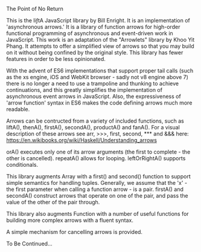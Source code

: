 The Point of No Return

This is the liƒtA JavaScript library by Bill Enright. It is an implementation of
'asynchronous arrows.' It is a library of function arrows for
high-order functional programming of asynchronous and event-driven work
in JavaScript. This work is an adaptation of the "Arrowlets" library by
Khoo Yit Phang. It attempts to offer a simplified view of arrows so that
you may build on it without being confined by the original style. This
library has fewer features in order to be less opinionated.

With the advent of ES6 implementations that support proper tail calls
(such as the xs engine, iOS and WebKit browser - sadly not v8 engine above 7)
there is no longer a need to use a
trampoline and thunking to achieve continuations, and this greatly
simplifies the implementation of asynchronous event arrows in
JavaScript. Also, the expressiveness of 'arrow function' syntax in ES6
makes the code defining arrows much more readable.

Arrows can be contructed from a variety of included functions, such as
liftA(), thenA(), firstA(), secondA(), productA()
and fanA(). For a visual description of these arrows see arr, >>>,
first, second, *** and &&& here:
https://en.wikibooks.org/wiki/Haskell/Understanding_arrows

orA() executes only one of its arrow arguments (the first to complete - the
other is cancelled). repeatA() allows for looping. leftOrRightA() supports conditionals.

This library augments Array with a first() and second() function to
support simple semantics for handling tuples. Generally, we assume that
the 'x' - the first parameter when calling a function arrow - is a pair.
firstA() and secondA() construct arrows that operate on one of
the pair, and pass the value of the other of the pair through.

This library also augments Function with a number of useful functions
for building more complex arrows with a fluent syntax.

A simple mechanism for cancelling arrows is provided.

To Be Continued...
